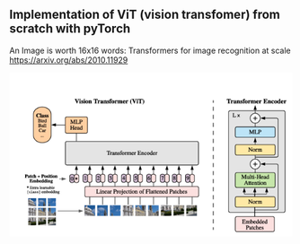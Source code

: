 ## Implementation of ViT (vision transfomer) from scratch with pyTorch
  
An Image is worth 16x16 words: Transformers for image recognition at scale
https://arxiv.org/abs/2010.11929  

![Image](architecture.png)



